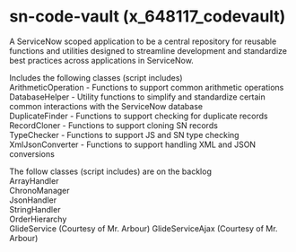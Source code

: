 # sn-code-vault (x_648117_codevault)

A ServiceNow scoped application to be a central repository for reusable functions and utilities designed to streamline development and standardize best practices across applications in ServiceNow.

Includes the following classes (script includes)</br>
ArithmeticOperation - Functions to support common arithmetic operations</br>
DatabaseHelper - Utility functions to simplify and standardize certain common interactions with the ServiceNow database</br>
DuplicateFinder - Functions to support checking for duplicate records</br>
RecordCloner - Functions to support cloning SN records</br>
TypeChecker - Functions to support JS and SN type checking</br>
XmlJsonConverter - Functions to support handling XML and JSON conversions</br>

The follow classes (script includes) are on the backlog</br>
ArrayHandler</br>
ChronoManager</br>
JsonHandler</br>
StringHandler</br>
OrderHierarchy</br>
GlideService (Courtesy of Mr. Arbour)
GlideServiceAjax (Courtesy of Mr. Arbour)
